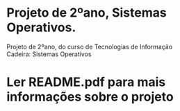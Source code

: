 # Projeto de 2ºano, Sistemas Operativos.
Projeto de 2ºano, do curso de Tecnologias de Informação <br>
Cadeira: Sistemas Operativos
# Ler README.pdf para mais informações sobre o projeto
